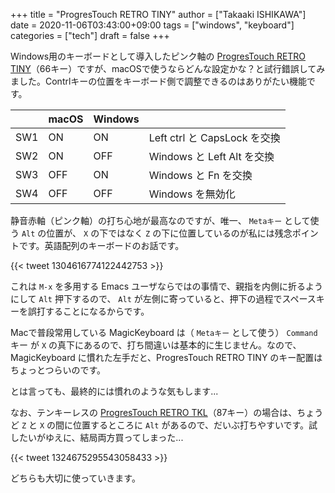 +++
title = "ProgresTouch RETRO TINY"
author = ["Takaaki ISHIKAWA"]
date = 2020-11-06T03:43:00+09:00
tags = ["windows", "keyboard"]
categories = ["tech"]
draft = false
+++

Windows用のキーボードとして導入したピンク軸の [ProgresTouch RETRO TINY](https://archisite.co.jp/products/archiss/progres-touch/retro-tiny-en/)（66キー）ですが、macOSで使うならどんな設定かな？と試行錯誤してみました。Contrlキーの位置をキーボード側で調整できるのはありがたい機能です。

|     | macOS | Windows |                          |
|-----|-------|---------|--------------------------|
| SW1 | ON    | ON      | Left ctrl と CapsLock を交換 |
| SW2 | ON    | OFF     | Windows と Left Alt  を交換 |
| SW3 | OFF   | ON      | Windows と Fn を交換     |
| SW4 | OFF   | OFF     | Windows を無効化         |

静音赤軸（ピンク軸）の打ち心地が最高なのですが、唯一、 `Metaキー` として使う `Alt` の位置が、 `X` の下ではなく `Z` の下に位置しているのが私には残念ポイントです。英語配列のキーボードのお話です。

{{< tweet 1304616774122442753 >}}

これは `M-x` を多用する Emacs ユーザならではの事情で、親指を内側に折るようにして `Alt` 押下するので、 `Alt` が左側に寄っていると、押下の過程でスペースキーを誤打することになるからです。

Macで普段常用している MagicKeyboard は（ `Metaキー` として使う） `Command` キー が `X` の真下にあるので、打ち間違いは基本的に生じません。なので、 MagicKeyboard に慣れた左手だと、ProgresTouch RETRO TINY のキー配置はちょっとつらいのです。

とは言っても、最終的には慣れのような気もします...

なお、テンキーレスの [ProgresTouch RETRO TKL](https://archisite.co.jp/products/archiss/progres-touch/retro-tkl-en/)（87キー）の場合は、ちょうど `Z` と `X` の間に位置するところに `Alt` があるので、だいぶ打ちやすいです。試したいがゆえに、結局両方買ってしまった...

{{< tweet 1324675295543058433 >}}

どちらも大切に使っていきます。
